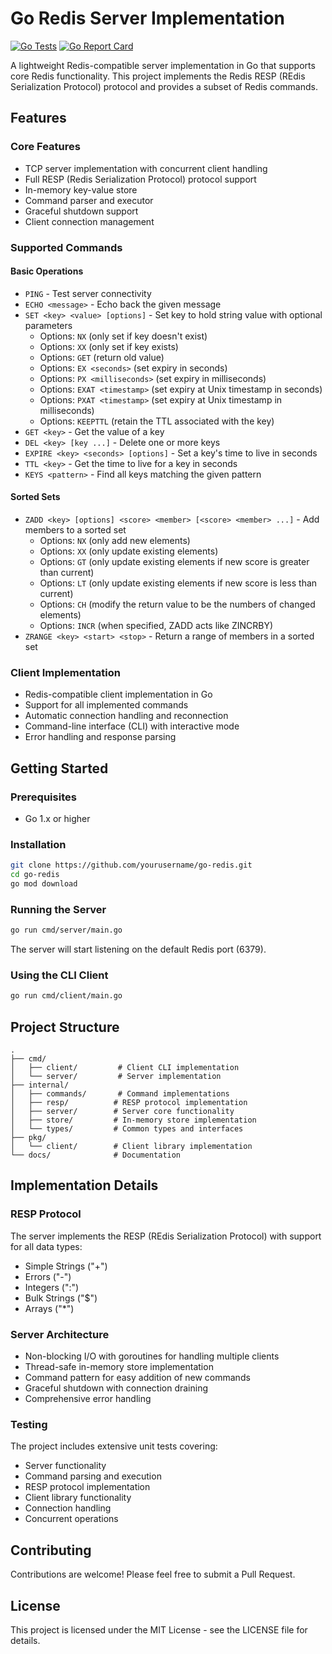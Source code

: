 # Go Redis Server Implementation

[![Go Tests](https://github.com/hardikphalet/candyKV/actions/workflows/go.yml/badge.svg)](https://github.com/hardikphalet/candyKV/actions/workflows/go.yml)
[![Go Report Card](https://goreportcard.com/badge/github.com/hardikphalet/go-redis)](https://goreportcard.com/report/github.com/hardikphalet/go-redis)

A lightweight Redis-compatible server implementation in Go that supports core Redis functionality. This project implements the Redis RESP (REdis Serialization Protocol) protocol and provides a subset of Redis commands.

## Features

### Core Features
- TCP server implementation with concurrent client handling
- Full RESP (Redis Serialization Protocol) protocol support
- In-memory key-value store
- Command parser and executor
- Graceful shutdown support
- Client connection management

### Supported Commands

#### Basic Operations
- `PING` - Test server connectivity
- `ECHO <message>` - Echo back the given message
- `SET <key> <value> [options]` - Set key to hold string value with optional parameters
  - Options: `NX` (only set if key doesn't exist)
  - Options: `XX` (only set if key exists)
  - Options: `GET` (return old value)
  - Options: `EX <seconds>` (set expiry in seconds)
  - Options: `PX <milliseconds>` (set expiry in milliseconds)
  - Options: `EXAT <timestamp>` (set expiry at Unix timestamp in seconds)
  - Options: `PXAT <timestamp>` (set expiry at Unix timestamp in milliseconds)
  - Options: `KEEPTTL` (retain the TTL associated with the key)
- `GET <key>` - Get the value of a key
- `DEL <key> [key ...]` - Delete one or more keys
- `EXPIRE <key> <seconds> [options]` - Set a key's time to live in seconds
- `TTL <key>` - Get the time to live for a key in seconds
- `KEYS <pattern>` - Find all keys matching the given pattern

#### Sorted Sets
- `ZADD <key> [options] <score> <member> [<score> <member> ...]` - Add members to a sorted set
  - Options: `NX` (only add new elements)
  - Options: `XX` (only update existing elements)
  - Options: `GT` (only update existing elements if new score is greater than current)
  - Options: `LT` (only update existing elements if new score is less than current)
  - Options: `CH` (modify the return value to be the numbers of changed elements)
  - Options: `INCR` (when specified, ZADD acts like ZINCRBY)
- `ZRANGE <key> <start> <stop>` - Return a range of members in a sorted set

### Client Implementation
- Redis-compatible client implementation in Go
- Support for all implemented commands
- Automatic connection handling and reconnection
- Command-line interface (CLI) with interactive mode
- Error handling and response parsing

## Getting Started

### Prerequisites
- Go 1.x or higher

### Installation
```bash
git clone https://github.com/yourusername/go-redis.git
cd go-redis
go mod download
```

### Running the Server
```bash
go run cmd/server/main.go
```
The server will start listening on the default Redis port (6379).

### Using the CLI Client
```bash
go run cmd/client/main.go
```

## Project Structure
```
.
├── cmd/
│   ├── client/         # Client CLI implementation
│   └── server/         # Server implementation
├── internal/
│   ├── commands/       # Command implementations
│   ├── resp/          # RESP protocol implementation
│   ├── server/        # Server core functionality
│   ├── store/         # In-memory store implementation
│   └── types/         # Common types and interfaces
├── pkg/
│   └── client/        # Client library implementation
└── docs/              # Documentation
```

## Implementation Details

### RESP Protocol
The server implements the RESP (REdis Serialization Protocol) with support for all data types:
- Simple Strings ("+")
- Errors ("-")
- Integers (":")
- Bulk Strings ("$")
- Arrays ("*")

### Server Architecture
- Non-blocking I/O with goroutines for handling multiple clients
- Thread-safe in-memory store implementation
- Command pattern for easy addition of new commands
- Graceful shutdown with connection draining
- Comprehensive error handling

### Testing
The project includes extensive unit tests covering:
- Server functionality
- Command parsing and execution
- RESP protocol implementation
- Client library functionality
- Connection handling
- Concurrent operations

## Contributing
Contributions are welcome! Please feel free to submit a Pull Request.

## License
This project is licensed under the MIT License - see the LICENSE file for details.
